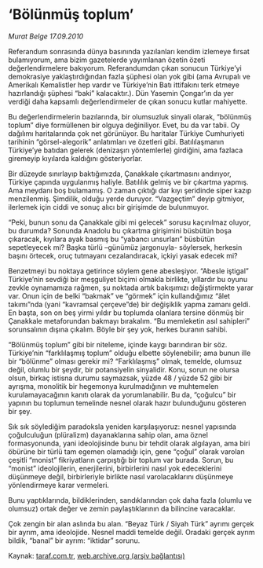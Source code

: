 # ‘Bölünmüş toplum’ 

*Murat Belge 17.09.2010*

<div class="yazi"><p>Referandum sonrasında dünya basınında yazılanları kendim izlemeye fırsat bulamıyorum, ama bizim gazetelerde yayımlanan özetin özeti değerlendirmelere bakıyorum. Referandumdan çıkan sonucun Türkiye’yi demokrasiye yaklaştırdığından fazla şüphesi olan yok gibi (ama Avrupalı ve Amerikalı Kemalistler hep vardır ve Türkiye’nin Batı ittifakını terk etmeye hazırlandığı şüphesi “baki” kalacaktır.). Dün Yasemin Çongar’ın da yer verdiği daha kapsamlı değerlendirmeler de çıkan sonucu kutlar mahiyette.</p>
<p>Bu değerlendirmelerin bazılarında, bir olumsuzluk sinyali olarak, “bölünmüş toplum” diye formüllenen bir olguya değiniliyor. Evet, bu da var tabii. Oy dağılımı haritalarında çok net görünüyor. Bu haritalar Türkiye Cumhuriyeti tarihinin “görsel-alegorik” anlatımları ve özetleri gibi. Batılılaşmanın Türkiye’ye batıdan gelerek (denizaşırı yöntemlerle) girdiğini, ama fazlaca giremeyip kıyılarda kaldığını gösteriyorlar.</p>
<p>Bir düzeyde sınırlayıp baktığımızda, Çanakkale çıkartmasını andırıyor, Türkiye çapında uygulanmış haliyle. Batılılık gelmiş ve bir çıkartma yapmış. Ama meydanı boş bulamamış. O zaman çıktığı dar kıyı şeridinde siper kazıp menzilenmiş. Şimdilik, olduğu yerde duruyor. “Vazgeçtim” deyip gitmiyor, ilerlemek için ciddi ve sonuç alıcı bir girişimde de bulunmuyor.</p>
<p>“Peki, bunun sonu da Çanakkale gibi mi gelecek” sorusu kaçınılmaz oluyor, bu durumda? Sonunda Anadolu bu çıkartma girişimini büsbütün boşa çıkaracak, kıyılara ayak basmış bu “yabancı unsurları” büsbütün sepetleyecek mi? Başka türlü –günümüz jargonuyla- söylersek, herkesin başını örtecek, oruç tutmayanı cezalandıracak, içkiyi yasak edecek mi?</p>
<p>Benzetmeyi bu noktaya getirince söylem gene abesleşiyor. “Abesle iştigal” Türkiye’nin sevdiği bir meşguliyet biçimi olmakla birlikte, yıllardır bu oyunu zevkle oynamamıza rağmen, şu noktada artık bakışımızı değiştirmekte yarar var. Onun için de belki “bakmak” ve “görmek” için kullandığımız “âlet takımı”nda (yani “kavramsal çerçeve”de) bir değişiklik yapma zamanı geldi. En başta, son on beş yirmi yıldır bu toplumda olanlara tersine dönmüş bir Çanakkale metaforundan bakmayı bırakalım. “Bu memleketin asıl sahipleri” sorunsalının dışına çıkalım. Böyle bir şey yok, herkes buranın sahibi.</p>
<p>“Bölünmüş toplum” gibi bir niteleme, içinde kaygı barındıran bir söz. Türkiye’nin “farklılaşmış toplum” olduğu elbette söylenebilir; ama bunun ille bir “bölünme” olması gerekir mi? “Farklılaşmış” olmak, temelde, olumsuz değil, olumlu bir şeydir, bir potansiyelin sinyalidir. Konu, sorun ne olursa olsun, birkaç istisna durumu saymazsak, yüzde 48 / yüzde 52 gibi bir ayrışma, monolitik bir hegemonya kurulmadığının ve muhtemelen kurulamayacağının kanıtı olarak da yorumlanabilir. Bu da, “çoğulcu” bir yapının bu toplumun temelinde nesnel olarak hazır bulunduğunu gösteren bir şey.</p>
<p>Sık sık söylediğim paradoksla yeniden karşılaşıyoruz: nesnel yapısında çoğulculuğun (plüralizm) dayanaklarına sahip olan, ama öznel formasyonunda, yani ideolojisinde bunu bir tehdit olarak algılayan, ama biri öbürüne bir türlü tam egemen olamadığı için, gene “çoğul” olarak varolan çeşitli “monist” fikriyatların çarpıştığı bir toplum var burada. Sorun, bu “monist” ideolojilerin, enerjilerini, birbirlerini nasıl yok edeceklerini düşünmeye değil, birbirleriyle birlikte nasıl varolacaklarını düşünmeye yönlendirmeye karar vermeleri.</p>
<p>Bunu yaptıklarında, bildiklerinden, sandıklarından çok daha fazla (olumlu ve olumsuz) ortak değer ve zemin paylaştıklarının da bilincine varacaklar.</p>
<p>Çok zengin bir alan aslında bu alan. “Beyaz Türk / Siyah Türk” ayrımı gerçek bir ayrım, ama ideolojide. Nesnel maddi temelde değil. Oradaki gerçek ayrım bildik, “banal” bir ayrım: “iktidar” sorunu.</p></div>

Kaynak: [taraf.com.tr](http://www.taraf.com.tr:80/murat-belge/makale-bolunmus-toplum.htm), [web.archive.org (arşiv bağlantısı)](http://web.archive.org/web/20100918094449/http://www.taraf.com.tr:80/murat-belge/makale-bolunmus-toplum.htm)
